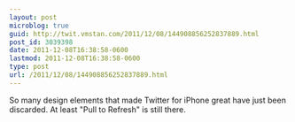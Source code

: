 ```yaml
---
layout: post
microblog: true
guid: http://twit.vmstan.com/2011/12/08/144908856252837889.html
post_id: 3039398
date: 2011-12-08T16:38:58-0600
lastmod: 2011-12-08T16:38:58-0600
type: post
url: /2011/12/08/144908856252837889.html
---
```

So many design elements that made Twitter for iPhone great have just been discarded. At least "Pull to Refresh" is still there.
